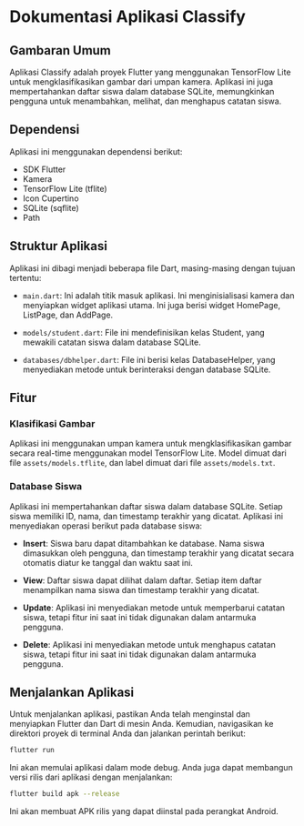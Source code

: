 # Dokumentasi Aplikasi Classify

## Gambaran Umum
Aplikasi Classify adalah proyek Flutter yang menggunakan TensorFlow Lite untuk mengklasifikasikan gambar dari umpan kamera. Aplikasi ini juga mempertahankan daftar siswa dalam database SQLite, memungkinkan pengguna untuk menambahkan, melihat, dan menghapus catatan siswa.

## Dependensi
Aplikasi ini menggunakan dependensi berikut:

- SDK Flutter
- Kamera
- TensorFlow Lite (tflite)
- Icon Cupertino
- SQLite (sqflite)
- Path

## Struktur Aplikasi
Aplikasi ini dibagi menjadi beberapa file Dart, masing-masing dengan tujuan tertentu:

- `main.dart`: Ini adalah titik masuk aplikasi. Ini menginisialisasi kamera dan menyiapkan widget aplikasi utama. Ini juga berisi widget HomePage, ListPage, dan AddPage.

- `models/student.dart`: File ini mendefinisikan kelas Student, yang mewakili catatan siswa dalam database SQLite.

- `databases/dbhelper.dart`: File ini berisi kelas DatabaseHelper, yang menyediakan metode untuk berinteraksi dengan database SQLite.

## Fitur

### Klasifikasi Gambar
Aplikasi ini menggunakan umpan kamera untuk mengklasifikasikan gambar secara real-time menggunakan model TensorFlow Lite. Model dimuat dari file `assets/models.tflite`, dan label dimuat dari file `assets/models.txt`.

### Database Siswa
Aplikasi ini mempertahankan daftar siswa dalam database SQLite. Setiap siswa memiliki ID, nama, dan timestamp terakhir yang dicatat. Aplikasi ini menyediakan operasi berikut pada database siswa:

- **Insert**: Siswa baru dapat ditambahkan ke database. Nama siswa dimasukkan oleh pengguna, dan timestamp terakhir yang dicatat secara otomatis diatur ke tanggal dan waktu saat ini.

- **View**: Daftar siswa dapat dilihat dalam daftar. Setiap item daftar menampilkan nama siswa dan timestamp terakhir yang dicatat.

- **Update**: Aplikasi ini menyediakan metode untuk memperbarui catatan siswa, tetapi fitur ini saat ini tidak digunakan dalam antarmuka pengguna.

- **Delete**: Aplikasi ini menyediakan metode untuk menghapus catatan siswa, tetapi fitur ini saat ini tidak digunakan dalam antarmuka pengguna.

## Menjalankan Aplikasi
Untuk menjalankan aplikasi, pastikan Anda telah menginstal dan menyiapkan Flutter dan Dart di mesin Anda. Kemudian, navigasikan ke direktori proyek di terminal Anda dan jalankan perintah berikut:

```bash
flutter run
```

Ini akan memulai aplikasi dalam mode debug. Anda juga dapat membangun versi rilis dari aplikasi dengan menjalankan:

```bash
flutter build apk --release
```

Ini akan membuat APK rilis yang dapat diinstal pada perangkat Android.